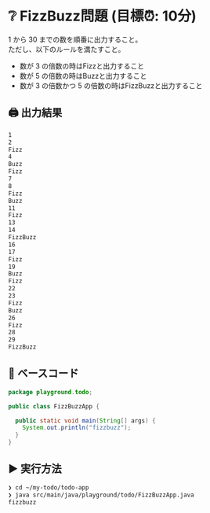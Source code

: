 # ❔ FizzBuzz問題 (目標⏰: 10分)

1 から 30 までの数を順番に出力すること。  
ただし、以下のルールを満たすこと。

- 数が 3 の倍数の時はFizzと出力すること
- 数が 5 の倍数の時はBuzzと出力すること
- 数が 3 の倍数かつ 5 の倍数の時はFizzBuzzと出力すること

## 🖨️ 出力結果

```bash title="Windows Terminal"
1
2
Fizz
4
Buzz
Fizz
7
8
Fizz
Buzz
11
Fizz
13
14
FizzBuzz
16
17
Fizz
19
Buzz
Fizz
22
23
Fizz
Buzz
26
Fizz
28
29
FizzBuzz
```

## 🔰 ベースコード

```java title="FizzBuzzApp.java"
package playground.todo;

public class FizzBuzzApp {

  public static void main(String[] args) {
    System.out.println("fizzbuzz");
  }
}
```

## ▶️ 実行方法

```bash title="Windows Terminal"
❯ cd ~/my-todo/todo-app
❯ java src/main/java/playground/todo/FizzBuzzApp.java
fizzbuzz
```
